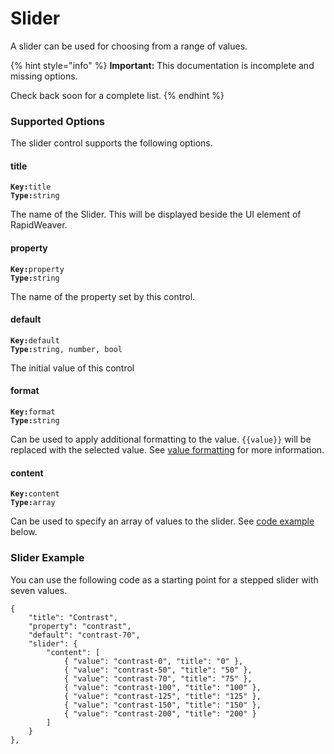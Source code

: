 # Slider

A slider can be used for choosing from a range of values.

{% hint style="info" %}
**Important:** This documentation is incomplete and missing options.

Check back soon for a complete list.
{% endhint %}

### Supported Options <a href="#key-value-pairs-explained" id="key-value-pairs-explained"></a>

The slider control supports the following options.

#### title

**`Key:`**`title`\
**`Type:`**`string`

The name of the Slider. This will be displayed beside the UI element of RapidWeaver.

#### property

**`Key:`**`property`\
**`Type:`**`string`

The name of the property set by this control.

#### default

**`Key:`**`default`\
**`Type:`**`string, number, bool`

The initial value of this control

#### format

**`Key:`**`format`\
**`Type:`**`string`

Can be used to apply additional formatting to the value. `{{value}}` will be replaced with the selected value. See [value formatting](value-formatting.md) for more information.

#### content

**`Key:`**`content`\
**`Type:`**`array`

Can be used to specify an array of values to the slider. See [code example](slider.md#slider-example) below.



### Slider Example

You can use the following code as a starting point for a stepped slider with seven values.

```
{
    "title": "Contrast",
    "property": "contrast",
    "default": "contrast-70",
    "slider": {
        "content": [
            { "value": "contrast-0", "title": "0" },
            { "value": "contrast-50", "title": "50" },
            { "value": "contrast-70", "title": "75" },
            { "value": "contrast-100", "title": "100" },
            { "value": "contrast-125", "title": "125" },
            { "value": "contrast-150", "title": "150" },
            { "value": "contrast-200", "title": "200" }
        ]
    }
},
```

